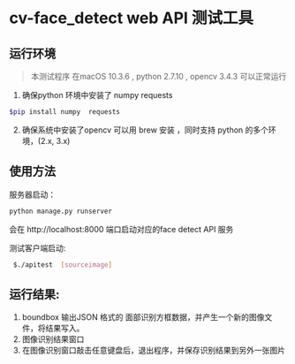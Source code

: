 # cv-face_detect  web API 测试工具


## 运行环境

>本测试程序 在macOS 10.3.6 , python 2.7.10  , opencv 3.4.3  可以正常运行  

1. 确保python 环境中安装了  numpy  requests

```bash
$pip install numpy  requests 
```

2. 确保系统中安装了opencv   可以用 brew 安装 ，同时支持 python 的多个环境，(2.x, 3.x)



## 使用方法
  服务器启动：
```bash
python manage.py runserver
```  
  会在  http://localhost:8000 端口启动对应的face detect API 服务

  测试客户端启动:
``` bash
 $./apitest  [sourceimage]
```

## 运行结果:
1. boundbox 
  输出JSON 格式的 面部识别方框数据，并产生一个新的图像文件，将结果写入。
2. 图像识别结果窗口
3. 在图像识别窗口敲击任意键盘后，退出程序，并保存识别结果到另外一张图片




